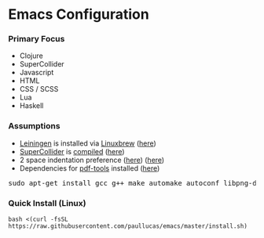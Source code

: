 # Emacs Configuration
### Primary Focus
- Clojure
- SuperCollider
- Javascript
- HTML
- CSS / SCSS
- Lua
- Haskell

### Assumptions
- <a href="https://github.com/technomancy/leiningen">Leiningen<a> is installed via <a href="https://github.com/Linuxbrew/brew">Linuxbrew</a> (<a href="https://github.com/paullucas/emacs/blob/master/init.el#L110">here</a>)
- <a href="https://github.com/supercollider/supercollider/">SuperCollider</a> is <a href="http://paullucas.github.io/2016/Supercollider-on-Ubuntu-16.04.html">compiled</a>  (<a href="https://github.com/paullucas/emacs/blob/master/init.el#L121">here</a>)
- 2 space indentation preference (<a href="https://github.com/paullucas/emacs/blob/master/init.el#L176">here</a>) (<a href="https://github.com/paullucas/emacs/blob/master/init.el#L182">here</a>)
- Dependencies for <a href="https://github.com/politza/pdf-tools">pdf-tools</a> installed (<a href="https://github.com/paullucas/emacs/blob/master/init.el#L235">here</a>)
<pre>sudo apt-get install gcc g++ make automake autoconf libpng-dev libz-dev libpoppler-glib-dev libpoppler-private-dev</pre>

### Quick Install (Linux)
```bash <(curl -fsSL https://raw.githubusercontent.com/paullucas/emacs/master/install.sh)```
